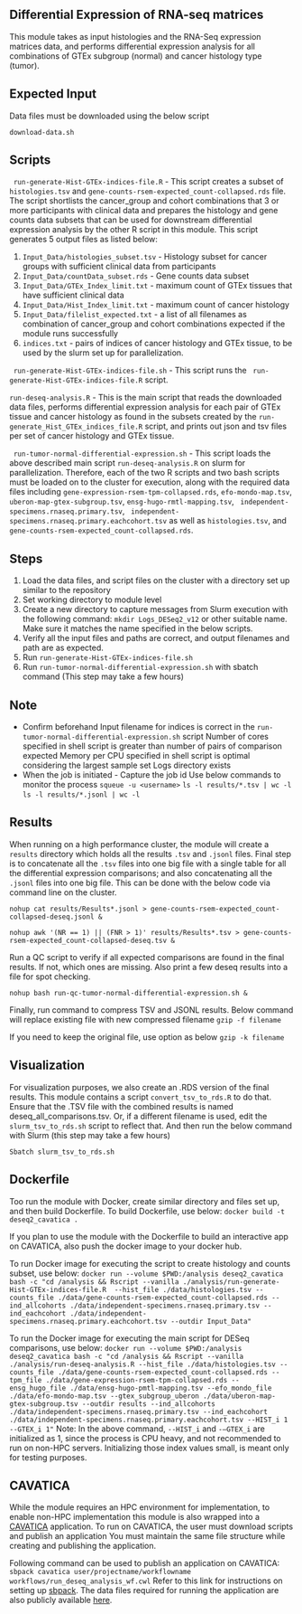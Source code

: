 ## Differential Expression of RNA-seq matrices


This module takes as input histologies and the RNA-Seq expression matrices data, and performs differential expression analysis for all combinations of GTEx subgroup (normal) and cancer histology type (tumor).



## Expected Input

Data files must be downloaded using the below script
```
download-data.sh
```



## Scripts 

` run-generate-Hist-GTEx-indices-file.R` - This script creates a subset of `histologies.tsv` and `gene-counts-rsem-expected_count-collapsed.rds` file. The script shortlists the cancer_group and cohort combinations that 3 or more participants with clinical data and prepares the histology and gene counts data subsets that can be used for downstream differential expression analysis by the other R script in this module. This script generates 5 output files as listed below:
1) `Input_Data/histologies_subset.tsv` - Histology subset for cancer groups with sufficient clinical data from participants
2) `Input_Data/countData_subset.rds` -   Gene counts data subset
3) `Input_Data/GTEx_Index_limit.txt` - maximum count of GTEx tissues that have sufficient clinical data
4) `Input_Data/Hist_Index_limit.txt` - maximum count of cancer histology
5) `Input_Data/filelist_expected.txt` - a list of all filenames as combination of cancer_group and cohort combinations expected if the module runs successfully
6) `indices.txt` - pairs of indices of cancer histology and GTEx tissue, to be used by the slurm set up for parallelization.

` run-generate-Hist-GTEx-indices-file.sh` - This script runs the ` run-generate-Hist-GTEx-indices-file.R` script.

`run-deseq-analysis.R` - This is the main script that reads the downloaded data files, performs differential expression analysis for each pair of GTEx tissue and cancer histology as found in the subsets created by the `run-generate_Hist_GTEx_indices_file.R` script, and prints out json and tsv files per set of cancer histology and GTEx tissue.

` run-tumor-normal-differential-expression.sh` - This script loads the above described main script `run-deseq-analysis.R` on slurm for parallelization. Therefore, each of the two R scripts and two bash scripts must be loaded on to the cluster for execution, along with the required data files including `gene-expression-rsem-tpm-collapsed.rds`, `efo-mondo-map.tsv`, `uberon-map-gtex-subgroup.tsv`, `ensg-hugo-rmtl-mapping.tsv`, ` independent-specimens.rnaseq.primary.tsv`, ` independent-specimens.rnaseq.primary.eachcohort.tsv`  as well as `histologies.tsv`, and `gene-counts-rsem-expected_count-collapsed.rds`.



## Steps
1) Load the data files, and script files on the cluster with a directory set up similar to the repository
2) Set working directory to module level
3) Create a new directory to capture messages from Slurm execution with the following command: `mkdir Logs_DESeq2_v12` or other suitable name. Make sure it matches the name specified in the below scripts.
3) Verify all the input files and paths are correct, and output filenames and path are as expected.
4) Run `run-generate-Hist-GTEx-indices-file.sh`
5) Run `run-tumor-normal-differential-expression.sh` with sbatch command (This step may take a few hours)

## Note
- Confirm beforehand 
	Input filename for indices is correct in the `run-tumor-normal-differential-expression.sh` script
	Number of cores specified in shell script is greater than number of pairs of comparison expected
	Memory per CPU specified in shell script is optimal considering the largest sample set
	Logs directory exists
- When the job is initiated - 
  Capture the job id
  Use below commands to monitor the process
    `squeue -u <username>`
	  `ls -l results/*.tsv | wc -l`
	  `ls -l results/*.jsonl | wc -l`


## Results
When running on a high performance cluster, the module will create a `results` directory which holds all the results `.tsv` and `.jsonl` files.
Final step is to concatenate all the `.tsv` files into one big file with a single table for all the differential expression comparisons; and also concatenating all the `.jsonl` files into one big file. This can be done with the below code via command line on the cluster.

`nohup cat results/Results*.jsonl > gene-counts-rsem-expected_count-collapsed-deseq.jsonl &`

`nohup awk '(NR == 1) || (FNR > 1)' results/Results*.tsv > gene-counts-rsem-expected_count-collapsed-deseq.tsv &`


Run a QC script to verify if all expected comparisons are found in the final results. If not, which ones are missing. Also print a few deseq results into a file for spot checking.

`nohup bash run-qc-tumor-normal-differential-expression.sh &`


Finally, run command to compress TSV and JSONL results. Below command will replace existing file with new compressed filename
`gzip -f filename`

If you need to keep the original file, use option as below
`gzip -k filename`

## Visualization
For visualization purposes, we also create an .RDS version of the final results. This module contains a script `convert_tsv_to_rds.R` to do that. Ensure that the .TSV file with the combined results is named deseq_all_comparisons.tsv. Or, if a different filename is used, edit the `slurm_tsv_to_rds.sh` script to reflect that. And then run the below command with Slurm (this step may take a few hours)

`Sbatch slurm_tsv_to_rds.sh`


## Dockerfile

Too run the module with Docker, create similar directory and files set up, and then build Dockerfile.
To build Dockerfile, use below:
`
docker build -t deseq2_cavatica .
`

If you plan to use the module with the Dockerfile to build an interactive app on CAVATICA, also push the docker image to your docker hub.

To run Docker image for executing the script to create histology and counts subset, use below:
`
docker run --volume $PWD:/analysis deseq2_cavatica bash -c "cd /analysis && Rscript --vanilla ./analysis/run-generate-Hist-GTEx-indices-file.R  --hist_file ./data/histologies.tsv --counts_file ./data/gene-counts-rsem-expected_count-collapsed.rds --ind_allcohorts ./data/independent-specimens.rnaseq.primary.tsv --ind_eachcohort ./data/independent-specimens.rnaseq.primary.eachcohort.tsv --outdir Input_Data"
`

To run the Docker image for executing the main script for DESeq comparisons, use below:
`
docker run --volume $PWD:/analysis deseq2_cavatica bash -c "cd /analysis && Rscript --vanilla ./analysis/run-deseq-analysis.R --hist_file ./data/histologies.tsv --counts_file ./data/gene-counts-rsem-expected_count-collapsed.rds --tpm_file ./data/gene-expression-rsem-tpm-collapsed.rds --ensg_hugo_file ./data/ensg-hugo-pmtl-mapping.tsv --efo_mondo_file ./data/efo-mondo-map.tsv --gtex_subgroup_uberon ./data/uberon-map-gtex-subgroup.tsv --outdir results --ind_allcohorts ./data/independent-specimens.rnaseq.primary.tsv --ind_eachcohort ./data/independent-specimens.rnaseq.primary.eachcohort.tsv --HIST_i 1 --GTEX_i 1"
`
Note: In the above command, `--HIST_i` and `-–GTEX_i` are initialized as 1, since the process is CPU heavy, and not recommended to run on non-HPC servers. Initializing those index values small, is meant only for testing purposes.

## CAVATICA
While the module requires an HPC environment for implementation, to enable non-HPC implementation this module is also wrapped into a [CAVATICA](https://d3b.center/our-research/cavatica/) application. To run on CAVATICA, the user must download scripts and publish an application You must maintain the same file structure while creating and publishing the application.

Following command can be used to publish an application on CAVATICA:
`sbpack cavatica user/projectname/workflowname workflows/run_deseq_analysis_wf.cwl`
Refer to this link for instructions on setting up [sbpack](https://docs.cavatica.org/docs/maintaining-and-versioning-cwl-on-external-tool-repositories).
The data files required for running the application are also publicly available [here](https://cavatica.sbgenomics.com/u/cavatica/opentarget). 


